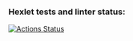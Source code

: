 ### Hexlet tests and linter status:
[![Actions Status](https://github.com/SaintCap/java-project-71/actions/workflows/hexlet-check.yml/badge.svg)](https://github.com/SaintCap/java-project-71/actions)